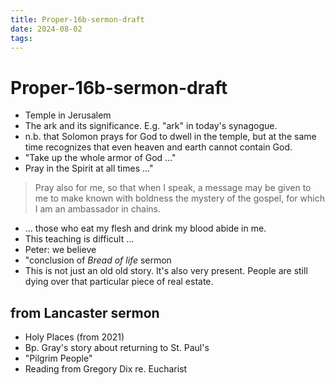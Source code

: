 ```yaml
---
title: Proper-16b-sermon-draft
date: 2024-08-02
tags: 
---
```

# Proper-16b-sermon-draft

- Temple in Jerusalem
- The ark and its significance. E.g. "ark" in today's synagogue.
- n.b. that Solomon prays for God to dwell in the temple, but at the same time recognizes that even heaven and earth cannot contain God.
- "Take up the whole armor of God …"
- Pray in the Spirit at all times …"
> Pray also for me, so that when I speak, a message may be given to me to make known with boldness the mystery of the gospel, for which I am an ambassador in chains. 
- … those who eat my flesh and drink my blood abide in me. 
- This teaching is difficult …
- Peter: we believe
- "conclusion of *Bread of life* sermon
- This is not just an old old story. It's also very present. People are still dying over that particular piece of real estate.
## from Lancaster sermon
- Holy Places (from 2021)
- Bp. Gray's story about returning to St. Paul's
- "Pilgrim People"
- Reading from Gregory Dix re. Eucharist
